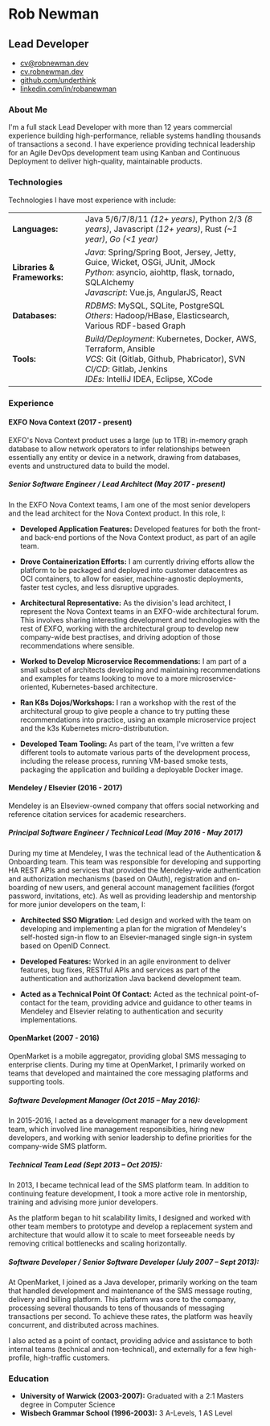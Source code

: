# Rob Newman

## Lead Developer

* [cv@robnewman.dev](mailto:cv@robnewman.dev)
* [cv.robnewman.dev](https://cv.robnewman.dev/)
* [github.com/underthink](http://github.com/underthink)
* [linkedin.com/in/robanewman](http://uk.linkedin.com/in/robanewman)

### About Me

I'm a full stack Lead Developer with more than 12 years commercial experience building high-performance, reliable systems handling thousands of transactions a second. I have experience providing technical leadership for an Agile DevOps development team using Kanban and Continuous Deployment to deliver high-quality, maintainable products.

### Technologies

Technologies I have most experience with include:

| | |
|-|-|
| **Languages:** | Java 5/6/7/8/11 _(12+ years)_, Python 2/3 _(8 years)_, Javascript _(12+ years)_, Rust _(~1 year)_, _Go (<1 year)_ |
| **Libraries & Frameworks:** | _Java_: Spring/Spring Boot, Jersey, Jetty, Guice, Wicket, OSGi, JUnit, JMock <br/> _Python_: asyncio, aiohttp, flask, tornado, SQLAlchemy <br/> _Javascript_: Vue.js, AngularJS, React |
| **Databases:** | _RDBMS_: MySQL, SQLite, PostgreSQL <br/> _Others_: Hadoop/HBase, Elasticsearch, Various RDF-based Graph |
| **Tools:** |  _Build/Deployment_: Kubernetes, Docker, AWS, Terraform, Ansible<br/> _VCS_: Git (Gitlab, Github, Phabricator), SVN<br/> _CI/CD_: Gitlab, Jenkins<br/> _IDEs:_ IntelliJ IDEA, Eclipse, XCode <br/> |

### Experience

#### EXFO Nova Context (2017 - present)

EXFO's Nova Context product uses a large (up to 1TB) in-memory graph database to allow network operators to infer relationships between essentially any entity or device in a network, drawing from databases, events and unstructured data to build the model.

##### Senior Software Engineer / Lead Architect (May 2017 - present)

In the EXFO Nova Context teams, I am one of the most senior developers and the lead architect for the Nova Context product. In this role, I:

* **Developed Application Features:** Developed features for both the front- and back-end portions of the Nova Context product, as part of an agile team.

* **Drove Containerization Efforts:** I am currently driving efforts allow the platform to be packaged and deployed into customer datacentres as OCI containers, to allow for easier, machine-agnostic deployments, faster test cycles, and less disruptive upgrades.

* **Architectural Representative:** As the division's lead architect, I represent the Nova Context teams in an EXFO-wide architectural forum. This involves sharing interesting development and technologies with the rest of EXFO, working with the architectural group to develop new company-wide best practises, and driving adoption of those recommendations where sensible.

* **Worked to Develop Microservice Recommendations:** I am part of a small subset of architects developing and maintaining recommendations and examples for teams looking to move to a more microservice-oriented, Kubernetes-based architecture.

* **Ran K8s Dojos/Workshops:** I ran a workshop with the rest of the architectural group to give people a chance to try putting these recommendations into practice, using an example microservice project and the k3s Kubernetes micro-distributution.

* **Developed Team Tooling:** As part of the team, I've written a few different tools to automate various parts of the development process, including the release process, running VM-based smoke tests, packaging the application and building a deployable Docker image.

#### Mendeley / Elsevier (2016 - 2017)

Mendeley is an Elseview-owned company that offers social networking and reference citation services for academic researchers.

##### Principal Software Engineer / Technical Lead (May 2016 - May 2017)

During my time at Mendeley, I was the technical lead of the Authentication & Onboarding team. This team was responsible for developing and supporting HA REST APIs and services that provided the Mendeley-wide authentication and authorization mechanisms (based on OAuth), registration and on-boarding of new users, and general account management facilities (forgot password, invitations, etc). As well as providing leadership and mentorship for more junior developers on the team, I:

 * **Architected SSO Migration:** Led design and worked with the team on developing and implementing a plan for the migration of Mendeley's self-hosted sign-in flow to an Elsevier-managed single sign-in system based on OpenID Connect.

 * **Developed Features:** Worked in an agile environment to deliver features, bug fixes, RESTful APIs and services as part of the authentication and authorization Java backend development team.

 * **Acted as a Technical Point Of Contact:** Acted as the technical point-of-contact for the team, providing advice and guidance to other teams in Mendeley and Elsevier relating to authentication and security implementations.

#### OpenMarket (2007 - 2016)

OpenMarket is a mobile aggregator, providing global SMS messaging to enterprise clients. During my time at OpenMarket, I primarily worked on teams that developed and maintained the core messaging platforms and supporting tools.

##### Software Development Manager (Oct 2015 – May 2016):

In 2015-2016, I acted as a development manager for a new development team, which involved line management responsibities, hiring new developers, and working with senior leadership to define priorities for the company-wide SMS platform.

##### Technical Team Lead (Sept 2013 – Oct 2015):

In 2013, I became technical lead of the SMS platform team. In addition to continuing feature development, I took a more active role in mentorship, training and advising more junior developers.

As the platform began to hit scalability limits, I designed and worked with other team members to prototype and develop a replacement system and architecture that would allow it to scale to meet forseeable needs by removing critical bottlenecks and scaling horizontally.

##### Software Developer / Senior Software Developer (July 2007 – Sept 2013):

At OpenMarket, I joined as a Java developer, primarily working on the team that handled development and maintenance of the SMS message routing, delivery and billing platform. This platform was core to the company, processing several thousands to tens of thousands of messaging transactions per second. To achieve these rates, the platform was heavily concurrent, and distributed across machines.

I also acted as a point of contact, providing advice and assistance to both internal teams (technical and non-technical), and externally for a few high-profile, high-traffic customers.

### Education

* **University of Warwick (2003-2007):** Graduated with a 2:1 Masters degree in Computer Science
* **Wisbech Grammar School (1996-2003):** 3 A-Levels, 1 AS Level

